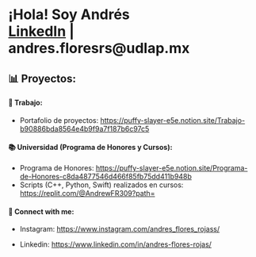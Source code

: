 <h1>¡Hola! Soy Andrés <br/><a href="https://www.linkedin.com/in/andres-flores-rojas/">LinkedIn</a> | <a>andres.floresrs@udlap.mx</a></h1>

<h2> 📊 Proyectos:</h2>

<h4> 💼 Trabajo:</h4>

- Portafolio de proyectos: https://puffy-slayer-e5e.notion.site/Trabajo-b90886bda8564e4b9f9a7f187b6c97c5

<h4> 📚 Universidad (Programa de Honores y Cursos):</h4>

  - Programa de Honores: https://puffy-slayer-e5e.notion.site/Programa-de-Honores-c8da4877546d466f85fb75dd411b948b
  - Scripts (C++, Python, Swift) realizados en cursos: https://replit.com/@AndrewFR309?path= 

<h4> 📲 Connect with me:</h4>

- Instagram: https://www.instagram.com/andres_flores_rojass/

- Linkedin: https://www.linkedin.com/in/andres-flores-rojas/
